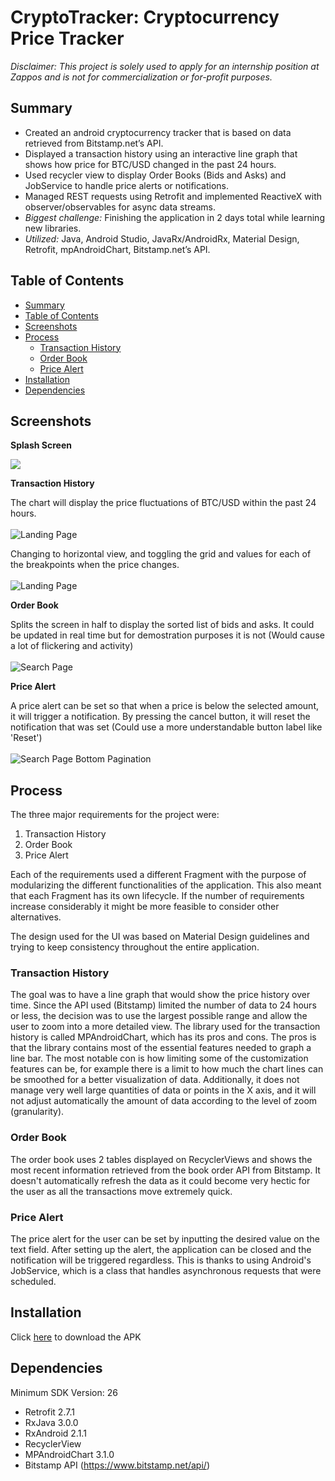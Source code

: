 # CryptoTracker: Cryptocurrency Price Tracker

*Disclaimer: This project is solely used to apply for an internship position at Zappos and is not for commercialization or for-profit purposes.*

## Summary

* Created an android cryptocurrency tracker that is based on data retrieved from Bitstamp.net’s API.
* Displayed a transaction history using an interactive line graph that shows how price for BTC/USD changed in the past 24 hours.
* Used recycler view to display Order Books (Bids and Asks) and JobService to handle price alerts or notifications.
* Managed REST requests using Retrofit and implemented ReactiveX with observer/observables for async data streams.
* *Biggest challenge:* Finishing the application in 2 days total while learning new libraries.
* *Utilized:* Java, Android Studio, JavaRx/AndroidRx, Material Design, Retrofit, mpAndroidChart, Bitstamp.net’s API.


## Table of Contents

<!--ts-->
   * [Summary](#summary)
   * [Table of Contents](#table-of-contents)
   * [Screenshots](#ss)
   * [Process](#process)
      * [Transaction History](#transaction-history)
      * [Order Book](#order-book)
      * [Price Alert](#price-alert)
   * [Installation](#installation)
   * [Dependencies](#dependencies)
<!--te-->

## Screenshots

**Splash Screen**

[![](https://i.imgur.com/GwPV1yo.png)](#)

**Transaction History**

The chart will display the price fluctuations of BTC/USD within the past 24 hours.<br><br>
![Landing Page](/docs/screenshots/chart.jpg?raw=true)<br>

Changing to horizontal view, and toggling the grid and values for each of the breakpoints when the price changes.<br><br>
![Landing Page](/docs/screenshots/chart-toggle.jpg?raw=true)<br>

**Order Book**

Splits the screen in half to display the sorted list of bids and asks. It could be updated in real time but for demostration purposes it is not (Would cause a lot of flickering and activity)<br><br>
![Search Page](/docs/screenshots/book-order.jpg?raw=true)<br>

**Price Alert**

A price alert can be set so that when a price is below the selected amount, it will trigger a notification. By pressing the cancel button, it will reset the notification that was set (Could use a more understandable button label like 'Reset')<br><br>
![Search Page Bottom Pagination](/docs/screenshots/notification.jpg?raw=true)<br>

## Process

The three major requirements for the project were:

1. Transaction History
2. Order Book
3. Price Alert

Each of the requirements used a different Fragment with the purpose of modularizing the different functionalities of the application. This also meant that each Fragment has its own lifecycle. If the number of requirements increase considerably it might be more feasible to consider other alternatives.

The design used for the UI was based on Material Design guidelines and trying to keep consistency throughout the entire application.

### Transaction History

The goal was to have a line graph that would show the price history over time. Since the API used (Bitstamp) limited the number of data to 24 hours or less, the decision was to use the largest possible range and allow the user to zoom into a more detailed view. The library used for the transaction history is called MPAndroidChart, which has its pros and cons. The pros is that the library contains most of the essential features needed to graph a line bar. The most notable con is how limiting some of the customization features can be, for example there is a limit to how much the chart lines can be smoothed for a better visualization of data. Additionally, it does not manage very well large quantities of data or points in the X axis, and it will not adjust automatically the amount of data according to the level of zoom (granularity).

### Order Book

The order book uses 2 tables displayed on RecyclerViews and shows the most recent information retrieved from the book order API from Bitstamp. It doesn't automatically refresh the data as it could become very hectic for the user as all the transactions move extremely quick.

### Price Alert

The price alert for the user can be set by inputting the desired value on the text field. After setting up the alert, the application can be closed and the notification will be triggered regardless. This is thanks to using Android's JobService, which is a class that handles asynchronous requests that were scheduled. 

## Installation

Click [here](/docs/CryptocurrencyTracker.apk?raw=true) to download the APK

## Dependencies

Minimum SDK Version: 26

* Retrofit 2.7.1
* RxJava 3.0.0
* RxAndroid 2.1.1
* RecyclerView
* MPAndroidChart 3.1.0
* Bitstamp API (https://www.bitstamp.net/api/)

